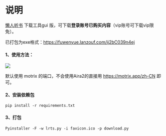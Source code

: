 # 说明

[懒人听书](https://www.lrts.me/) 下载工具gui 版，可下载**登录账号已购买内容**（vip账号可下载vip限免）。

已打包为exe格式：https://fuwenyue.lanzouf.com/ij2bC039n4ej

#### 1、使用方法：

![](https://gitee.com/fuwenyue/tuchuang/raw/master/1650035253716lrts.png)


默认使用 motrix 的端口，不会使用Aira2的直接用 https://motrix.app/zh-CN 即可。

#### 2、安装依赖包

`pip install -r requirements.txt`

#### 3、打包

`Pyinstaller -F -w lrts.py -i favicon.ico -p download.py`
